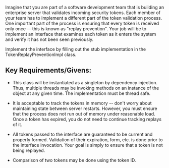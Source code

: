 Imagine that you are part of a software development team that is building an
enterprise server that validates incoming security tokens. Each member of your
team has to implement a different part of the token validation process. One
important part of the process is ensuring that every token is received only once
-- this is known as "replay prevention". Your job will be to implement an
interface that examines each token as it enters the system and verify it has not
been seen previously.

Implement the interface by filling out the stub implementation in the
TokenReplayPreventionImpl class.

## Key Requirements/Givens:

* This class will be instantiated as a singleton by dependency injection. Thus,
  multiple threads may be invoking methods on an instance of the object at any
  given time. The implementation must be thread safe.

* It is acceptable to track the tokens in memory -- don't worry about
  maintaining state between server restarts. However, you must ensure that the
  process does not run out of memory under reasonable load. Once a token has
  expired, you do not need to continue tracking replays of it.

* All tokens passed to the interface are guaranteed to be current and
  properly formed. Validation of their expiration, form, etc. is done prior to the
  interface invocation. Your goal is simply to ensure that a token is not being
  replayed.

* Comparison of two tokens may be done using the token ID.


